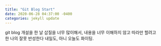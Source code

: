 ```yaml
---
title: "Git Blog Start"
date: 2020-06-28 04:37:00 -0400
categories: jekyll update
---
```

git blog 개설을 한 날 삽질을 너무 많이해서, 내용을 너무 이해하지 않고 따라만 할려고 한 나의 잘못
반성한다
내일도, 아니 오늘도 화이팅.
